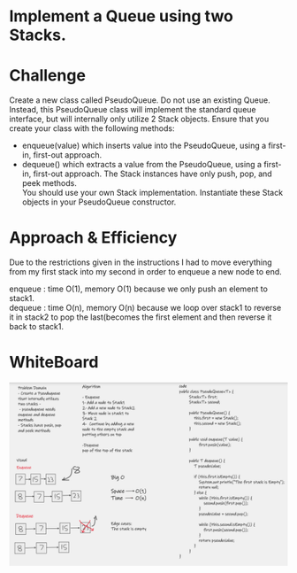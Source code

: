 # Implement a Queue using two Stacks.

# Challenge
Create a new class called PseudoQueue. Do not use an existing Queue. Instead, this PseudoQueue class will implement
the standard queue interface, but will internally only utilize 2 Stack objects. Ensure that you create your class with
the following methods:

- enqueue(value) which inserts value into the PseudoQueue, using a first-in, first-out approach.  
- dequeue() which extracts a value from the PseudoQueue, using a first-in, first-out approach.
The Stack instances have only push, pop, and peek methods.  
You should use your own Stack implementation. Instantiate these Stack objects in your PseudoQueue constructor.

# Approach & Efficiency
Due to the restrictions given in the instructions I had to move everything from my first stack into my second in order to 
enqueue a new node to end.

enqueue : time O(1), memory O(1) because we only push an element to stack1.  
dequeue : time O(n), memory O(n) because we loop over stack1 to reverse it in stack2 to pop the last(becomes the first
          element and then reverse it back to stack1.

# WhiteBoard 

![PseudoQueue](assets/Challenge11.png)